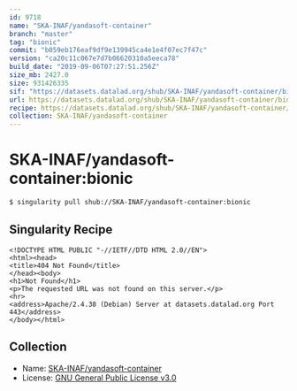```yaml
---
id: 9718
name: "SKA-INAF/yandasoft-container"
branch: "master"
tag: "bionic"
commit: "b059eb176eaf9df9e139945ca4e1e4f07ec7f47c"
version: "ca20c11c067e7d7b06620310a5eeca78"
build_date: "2019-09-06T07:27:51.256Z"
size_mb: 2427.0
size: 931426335
sif: "https://datasets.datalad.org/shub/SKA-INAF/yandasoft-container/bionic/2019-09-06-b059eb17-ca20c11c/ca20c11c067e7d7b06620310a5eeca78.sif"
url: https://datasets.datalad.org/shub/SKA-INAF/yandasoft-container/bionic/2019-09-06-b059eb17-ca20c11c/
recipe: https://datasets.datalad.org/shub/SKA-INAF/yandasoft-container/bionic/2019-09-06-b059eb17-ca20c11c/Singularity
collection: SKA-INAF/yandasoft-container
---
```


# SKA-INAF/yandasoft-container:bionic

```bash
$ singularity pull shub://SKA-INAF/yandasoft-container:bionic
```

## Singularity Recipe

```singularity
<!DOCTYPE HTML PUBLIC "-//IETF//DTD HTML 2.0//EN">
<html><head>
<title>404 Not Found</title>
</head><body>
<h1>Not Found</h1>
<p>The requested URL was not found on this server.</p>
<hr>
<address>Apache/2.4.38 (Debian) Server at datasets.datalad.org Port 443</address>
</body></html>
```

## Collection

 - Name: [SKA-INAF/yandasoft-container](https://github.com/SKA-INAF/yandasoft-container)
 - License: [GNU General Public License v3.0](https://api.github.com/licenses/gpl-3.0)

